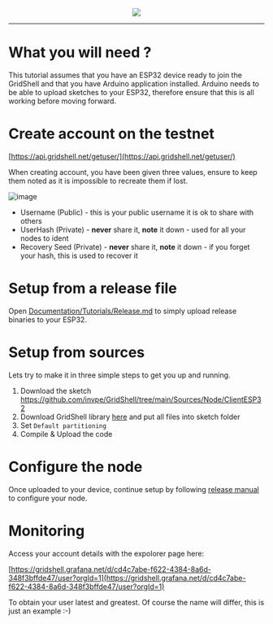 <p align="center">
<img src=https://gridshl.files.wordpress.com/2022/06/img_3487.png>
</p>  

----------------

# What you will need ?
This tutorial assumes that you have an ESP32 device ready to join the GridShell and that you have Arduino application installed.
Arduino needs to be able to upload sketches to your ESP32, therefore ensure that this is all working before moving forward.

# Create account on the testnet
[https://api.gridshell.net/getuser/](https://api.gridshell.net/getuser/)

When creating account, you have been given three values, ensure to keep them noted
as it is impossible to recreate them if lost.

![image](https://github.com/invpe/GridShell/assets/106522950/1554ed72-c04d-4ba0-99c4-6025a16ed07c)


* Username (Public) - this is your public username it is ok to share with others
* UserHash (Private) - **never** share it, **note** it down - used for all your nodes to ident
* Recovery Seed (Private) - **never** share it, **note** it down - if you forget your hash, this is used to recover it

# Setup from a release file
Open [Documentation/Tutorials/Release.md](https://github.com/invpe/GridShell/blob/main/Documentation/Tutorials/Release.md) to simply upload release binaries to your ESP32.

# Setup from sources
Lets try to make it in three simple steps to get you up and running.

1. Download the sketch https://github.com/invpe/GridShell/tree/main/Sources/Node/ClientESP32
2. Download GridShell library [here](https://github.com/invpe/GridShell/tree/main/Sources/GridShell) and put all files into sketch folder
3. Set `Default partitioning`
4. Compile & Upload the code


# Configure the node
Once uploaded to your device, continue setup by following [release manual](https://github.com/invpe/GridShell/blob/main/Documentation/Tutorials/Release.md#configuring-the-node) 
to configure your node.


# Monitoring
Access your account details with the expolorer page here:

[https://gridshell.grafana.net/d/cd4c7abe-f622-4384-8a6d-348f3bffde47/user?orgId=1](https://gridshell.grafana.net/d/cd4c7abe-f622-4384-8a6d-348f3bffde47/user?orgId=1)

To obtain your user latest and greatest.
Of course the name will differ, this is just an example :-)
 
